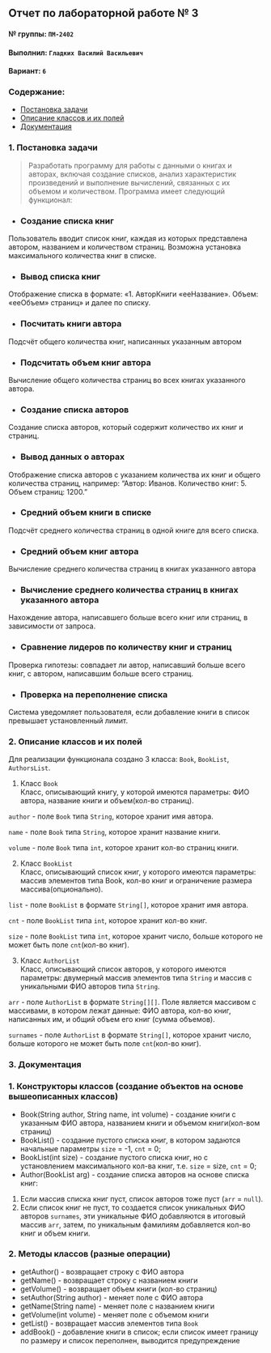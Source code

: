 
## Отчет по лабораторной работе № 3

#### № группы: `ПМ-2402`

#### Выполнил: `Гладких Василий Васильевич`

#### Вариант: `6`

### Cодержание:

- [Постановка задачи](#1-постановка-задачи)
- [Описание классов и их полей](#2-описание-классов-и-их-полей)
- [Документация](#3-документация)

### 1. Постановка задачи

>Разработать программу для работы с данными о книгах и авторах, включая создание
списков, анализ характеристик произведений и выполнение вычислений, связанных с
их объемом и количеством. Программа имеет следующий функционал:
>
- ### Создание списка книг   
Пользователь вводит список книг, каждая из которых представлена автором, названием и количеством страниц. Возможна установка максимального количества
книг в списке.
- ### Вывод списка книг   
Отображение списка в формате: «1. АвторКниги «ееНазвание». Объем: «ееОбъем» страниц» и далее по списку.
- ### Посчитать книги автора     
Подсчёт общего количества книг, написанных указанным автором
- ### Подсчитать объем книг автора    
Вычисление общего количества страниц во всех книгах указанного автора.
- ### Создание списка авторов      
Создание списка авторов, который содержит количество их книг и страниц.
- ### Вывод данных о авторах   
Отображение списка авторов с указанием количества их книг и общего количества
страниц, например: “Автор: Иванов. Количество книг: 5. Объем страниц: 1200.”
- ### Средний объем книги в списке   
Подсчёт среднего количества страниц в одной книге для всего списка.
- ### Средний объем книг автора  
Вычисление среднего количества страниц в книгах указанного автора
- ### Вычисление среднего количества страниц в книгах указанного автора   
Нахождение автора, написавшего больше всего книг или страниц, в зависимости
от запроса.
- ### Сравнение лидеров по количеству книг и страниц   
Проверка гипотезы: совпадает ли автор, написавший больше всего книг, с автором,
написавшим больше всего страниц.
- ### Проверка на переполнение списка   
Система уведомляет пользователя, если добавление книги в список превышает
установленный лимит.

### 2. Описание классов и их полей

Для реализации функционала создано 3 класса: `Book`, `BookList`, `AuthorsList`.

1. Класс `Book`  
Класс, описывающий книгу, у которой имеются параметры: ФИО автора, название книги и объем(кол-во страниц).
   
`author` - поле `Book` типа `String`, которое хранит имя автора.

`name` - поле `Book` типа `String`, которое хранит название книги.

`volume` - поле `Book` типа `int`, которое хранит кол-во страниц книги.

2. Класс `BookList`  
Класс, описывающий список книг, у которого имеются параметры: массив элементов типа Book, кол-во книг и ограничение размера массива(опционально).

`list` - поле `BookList` в формате `String[]`, которое хранит имя автора.

`cnt` - поле `BookList` типа `int`, которое хранит кол-во книг.

`size` - поле `BookList` типа `int`, которое хранит число, больше которого не может быть поле `cnt`(кол-во книг).   

3. Класс `AuthorList`  
Класс, описывающий список авторов, у которого имеются параметры: двумерный массив элементов типа `String` и массив с уникальными ФИО авторов типа `String`.

`arr` - поле `AuthorList` в формате `String[][]`. Поле является массивом с массивами, в котором лежат данные: ФИО автора, кол-во книг, написанных им, и общий объем его книг (сумма объемов).   

`surnames` - поле `AuthorList` в формате `String[]`, которое хранит число, больше которого не может быть поле `cnt`(кол-во книг).

### 3. Документация 

### 1. Конструкторы классов (создание объектов на основе вышеописанных классов) ###  
- Book(String author, String name, int volume) - создание книги с указанным ФИО автора, названием книги и объемом книги(кол-вом страниц)
- BookList() - создание пустого списка книг, в  котором задаются начальные параметры `size` = -1, `cnt` = 0;
- BookList(int size) - создание пустого списка книг, но с установлением максимального кол-ва книг, т.е. `size` = size, `cnt` = 0;
- Author(BookList arg) - создание списка авторов на основе списка книг:   
1) Если массив списка книг пуст, список авторов тоже пуст (`arr` = `null`).
2) Если список книг не пуст, то создается список уникальных ФИО авторов `surnames`, эти уникальные ФИО добавляются в итоговый массив `arr`, затем, по уникальным фамилиям добавляется
кол-во книг и объем книги.
### 2. Методы классов (разные операции) ###  
- getAuthor() - возвращает строку с ФИО автора
- getName() - возвращает строку с названием книги
- getVolume() - возвращает объем книги (кол-во страниц)
- setAuthor(String author) - меняет поле с ФИО автора
- getName(String name) -  меняет поле с названием книги
- getVolume(int volume) -  меняет поле с объемом книги
- getList() - возвращает массив элементов типа `Book`
- addBook() - добавление книги в список; если список имеет границу по размеру и список переполнен, выводится предупреждение



